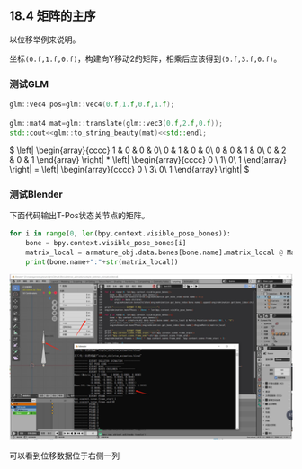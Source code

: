 ## 18.4 矩阵的主序

以位移举例来说明。

坐标`(0.f,1.f,0.f)`，构建向Y移动2的矩阵，相乘后应该得到`(0.f,3.f,0.f)`。

### 测试GLM

```c++
glm::vec4 pos=glm::vec4(0.f,1.f,0.f,1.f);

glm::mat4 mat=glm::translate(glm::vec3(0.f,2.f,0.f));
std::cout<<glm::to_string_beauty(mat)<<std::endl;
```

$
\left|
\begin{array}{cccc}
    1  &  0   & 0 & 0\\
    0  &  1   & 0 & 0\\ 
    0  &  0   & 1 & 0\\ 
    0  &  2   & 0 & 1
\end{array}
\right| * \left|
\begin{array}{cccc} 
    0 \\ 
   1\\ 
    0\\
    1 
\end{array}
\right| = \left|
\begin{array}{cccc} 
    0 \\ 
   3\\ 
    0\\
    1 
\end{array}
\right| 
$



### 测试Blender

下面代码输出T-Pos状态关节点的矩阵。

```python
for i in range(0, len(bpy.context.visible_pose_bones)):
    bone = bpy.context.visible_pose_bones[i]
    matrix_local = armature_obj.data.bones[bone.name].matrix_local @ Matrix.Rotation(radians(-90), 4, "X")
    print(bone.name+":"+str(matrix_local))
```

![](../../imgs/skeleton_animation/glm_blender_matrix/blender_matrix.jpg)

可以看到位移数据位于右侧一列